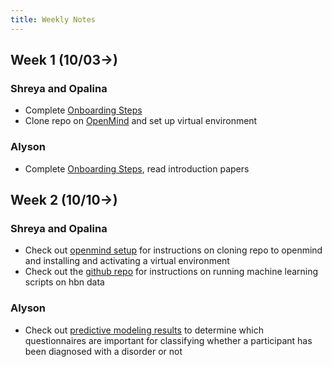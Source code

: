 ```yaml
---
title: Weekly Notes
---
```


## Week 1 (10/03->)
### Shreya and Opalina
* Complete [Onboarding Steps](fall22_urop_onboarding.md)
* Clone repo on [OpenMind](../openmind/setup.md) and set up virtual environment

### Alyson
* Complete [Onboarding Steps](fall22_urop_onboarding.md), read introduction papers

## Week 2 (10/10->)
### Shreya and Opalina
* Check out [openmind setup](../openmind/setup.md) for instructions on cloning repo to openmind and installing and activating a virtual environment
* Check out the [github repo](https://github.com/maedbhk/healthy_brain_network) for instructions on running machine learning scripts on hbn data

### Alyson
* Check out [predictive modeling results](../notebooks/phenotype_models.html) to determine which questionnaires are important for classifying whether a participant has been diagnosed with a disorder or not
